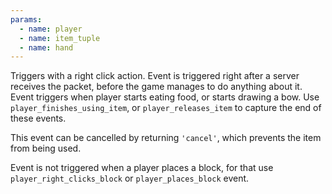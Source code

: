 ```yaml
---
params:
  - name: player
  - name: item_tuple
  - name: hand
---
```


Triggers with a right click action. Event is triggered right after a server
receives the packet, before the game manages to do anything about it. Event
triggers when player starts eating food, or starts drawing a bow. Use
`player_finishes_using_item`, or `player_releases_item` to capture the end of
these events.

This event can be cancelled by returning `'cancel'`, which prevents the item
from being used.

Event is not triggered when a player places a block, for that use
`player_right_clicks_block` or `player_places_block` event.
